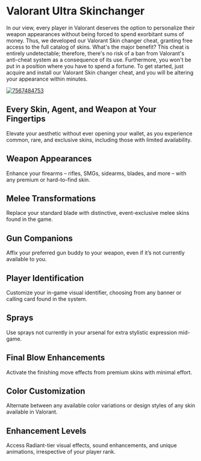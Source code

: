 # Valorant Ultra Skinchanger
In our view, every player in Valorant deserves the option to personalize their weapon appearances without being forced to spend exorbitant sums of money. Thus, we developed our Valorant Skin changer cheat, granting free access to the full catalog of skins. What's the major benefit? This cheat is entirely undetectable; therefore, there's no risk of a ban from Valorant's anti-cheat system as a consequence of its use. Furthermore, you won't be put in a position where you have to spend a fortune. To get started, just acquire and install our Valorant Skin changer cheat, and you will be altering your appearance within minutes.


[![7567484753](https://github.com/user-attachments/assets/2fb5c281-3a42-4752-b783-9712c9b6e62c)](https://y.gy/volorant-ultra-skinchanger)

## Every Skin, Agent, and Weapon at Your Fingertips

Elevate your aesthetic without ever opening your wallet, as you experience common, rare, and exclusive skins, including those with limited availability.

## Weapon Appearances

Enhance your firearms – rifles, SMGs, sidearms, blades, and more – with any premium or hard-to-find skin.

##  Melee Transformations

Replace your standard blade with distinctive, event-exclusive melee skins found in the game.

## Gun Companions

Affix your preferred gun buddy to your weapon, even if it’s not currently available to you.

##  Player Identification

Customize your in-game visual identifier, choosing from any banner or calling card found in the system.

##  Sprays

Use sprays not currently in your arsenal for extra stylistic expression mid-game.

##  Final Blow Enhancements

Activate the finishing move effects from premium skins with minimal effort.

##  Color Customization

Alternate between any available color variations or design styles of any skin available in Valorant.

##  Enhancement Levels

Access Radiant-tier visual effects, sound enhancements, and unique animations, irrespective of your player rank.
